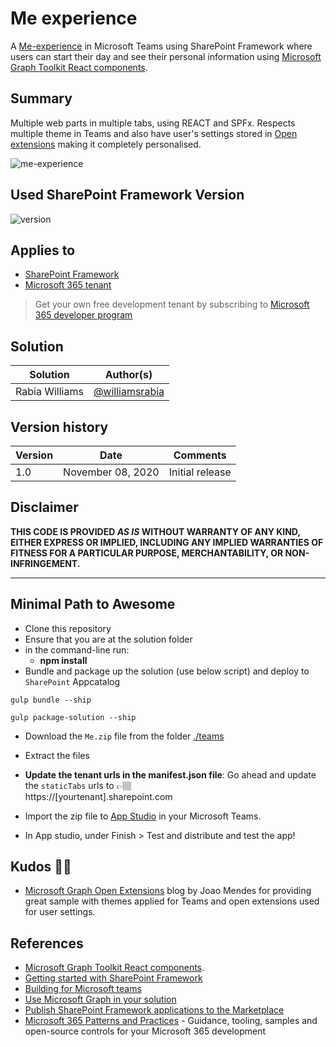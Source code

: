 # Me experience

A [Me-experience](https://docs.microsoft.com/en-us/sharepoint/dev/spfx/build-for-teams-me-experience/?WT.mc_id=m365-10079-rwilliams) in Microsoft Teams using SharePoint Framework where users can start their day and see their personal information using [Microsoft Graph Toolkit React components](https://docs.microsoft.com/en-us/graph/toolkit/get-started/use-toolkit-with-react/?WT.mc_id=m365-10079-rwilliams).

## Summary

Multiple web parts in multiple tabs, using REACT and SPFx. Respects multiple theme in Teams and also have user's settings stored in [Open extensions](https://docs.microsoft.com/graph/extensibility-open-users?WT.mc_id=m365-0000-rabwill) making it completely personalised.



![me-experience](./src/docs/me-experience.gif)

## Used SharePoint Framework Version

![version](https://img.shields.io/badge/version-1.11-green.svg)

## Applies to

- [SharePoint Framework](https://docs.microsoft.com/en-us/sharepoint/dev/spfx/sharepoint-framework-overview?WT.mc_id=m365-10079-rwilliams)
- [Microsoft 365 tenant](https://docs.microsoft.com/en-us/sharepoint/dev/spfx/set-up-your-developer-tenant/?WT.mc_id=m365-10079-rwilliams)

> Get your own free development tenant by subscribing to [Microsoft 365 developer program](https://developer.microsoft.com/en-us/microsoft-365/dev-program/?WT.mc_id=m365-10079-rwilliams)


## Solution

Solution|Author(s)
--------|---------
Rabia Williams | [@williamsrabia](https://twitter.com/williamsrabia)

## Version history

Version|Date|Comments
-------|----|--------
1.0|November 08, 2020|Initial release

## Disclaimer

**THIS CODE IS PROVIDED *AS IS* WITHOUT WARRANTY OF ANY KIND, EITHER EXPRESS OR IMPLIED, INCLUDING ANY IMPLIED WARRANTIES OF FITNESS FOR A PARTICULAR PURPOSE, MERCHANTABILITY, OR NON-INFRINGEMENT.**

---

## Minimal Path to Awesome

- Clone this repository
- Ensure that you are at the solution folder
- in the command-line run:
  - **npm install**
- Bundle and package up the solution (use below script) and deploy to `SharePoint` Appcatalog 

```
gulp bundle --ship

gulp package-solution --ship
```

- Download the `Me.zip` file from the folder [./teams](./teams)

- Extract the files 

- **Update the tenant urls in the manifest.json file**: Go ahead and update the `staticTabs` urls to 👉🏽  
https://[yourtenant].sharepoint.com 

- Import  the zip file to [App Studio](https://docs.microsoft.com/en-us/microsoftteams/platform/concepts/build-and-test/app-studio-overview/?WT.mc_id=m365-10079-rwilliams) in your Microsoft Teams.

- In App studio, under Finish > Test and distribute and test the app!


## Kudos 👏🏽

- [Microsoft Graph Open Extensions](https://joaojmendes.com/2020/04/14/microsoft-graph-open-extensions/) blog by Joao Mendes for providing great sample with themes applied for Teams and open extensions used for user settings.

## References

- [Microsoft Graph Toolkit React components](https://docs.microsoft.com/en-us/graph/toolkit/get-started/use-toolkit-with-react/?WT.mc_id=m365-10079-rwilliams).
- [Getting started with SharePoint Framework](https://docs.microsoft.com/en-us/sharepoint/dev/spfx/set-up-your-developer-tenant/?WT.mc_id=m365-10079-rwilliams)
- [Building for Microsoft teams](https://docs.microsoft.com/en-us/sharepoint/dev/spfx/build-for-teams-overview/?WT.mc_id=m365-10079-rwilliams)
- [Use Microsoft Graph in your solution](https://docs.microsoft.com/en-us/sharepoint/dev/spfx/web-parts/get-started/using-microsoft-graph-apis/?WT.mc_id=m365-10079-rwilliams)
- [Publish SharePoint Framework applications to the Marketplace](https://docs.microsoft.com/en-us/sharepoint/dev/spfx/publish-to-marketplace-overview/?WT.mc_id=m365-10079-rwilliams)
- [Microsoft 365 Patterns and Practices](https://aka.ms/m365pnp) - Guidance, tooling, samples and open-source controls for your Microsoft 365 development
